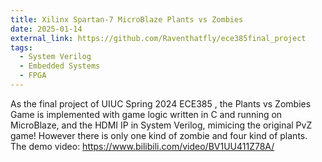 ```yaml
---
title: Xilinx Spartan-7 MicroBlaze Plants vs Zombies
date: 2025-01-14
external_link: https://github.com/Raventhatfly/ece385final_project
tags:
  - System Verilog
  - Embedded Systems
  - FPGA
---
```


As the final project of UIUC Spring 2024 ECE385 , the Plants vs Zombies Game is implemented with game logic written in C and running on MicroBlaze, and the HDMI IP in System Verilog, mimicing the original PvZ game! However there is only one kind of zombie and four kind of plants. The demo video: https://www.bilibili.com/video/BV1UU411Z78A/

<!--more-->
